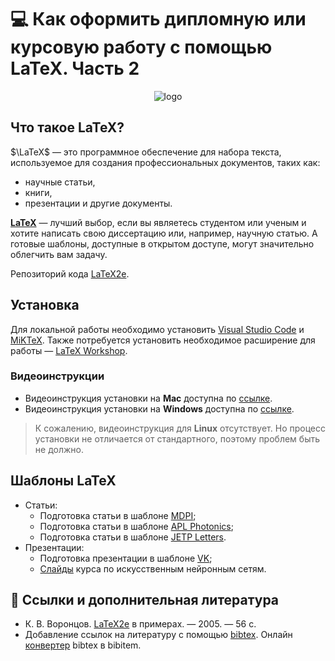 # 💻 Как оформить дипломную или курсовую работу с помощью LaTeX. Часть 2


<div align="center">
 
![logo](https://user-images.githubusercontent.com/28728575/232098357-dff9a15f-43a4-4113-8b69-579543e32c65.png)

</div>

## Что такое LaTeX?

$\LaTeX$ — это программное обеспечение для набора текста, используемое для создания профессиональных документов, таких как:
- научные статьи,
- книги,
- презентации и другие документы.

[**LaTeX**][latex_wiki] — лучший выбор, если вы являетесь студентом или ученым и хотите написать свою диссертацию или, например,  научную статью. А готовые шаблоны, доступные в открытом доступе, могут значительно облегчить вам задачу.

Репозиторий кода [LaTeX2e][latex2e].
 

## Установка

Для локальной работы необходимо установить [Visual Studio Code][3] и [MiKTeX][4]. Также потребуется установить необходимое расширение для работы — [LaTeX Workshop][latex_ws].

### Видеоинструкции
- Видеоинструкция установки на **Mac** доступна по [ссылке][s].
- Видеоинструкция установки на **Windows** доступна по [ссылке][2].
> К сожалению, видеоинструкция для **Linux** отсутствует. Но процесс установки не отличается от стандартного, поэтому проблем быть не должно. 

## Шаблоны LaTeX

- Статьи:
  - Подготовка статьи в шаблоне [MDPI][mdpi];
  - Подготовка статьи в шаблоне [APL Photonics][apl_photonics];
  - Подготовка статьи в шаблоне [JETP Letters][jetpletters].
- Презентации:
  - Подготовка презентации в шаблоне [VK][vk];
  - [Слайды][borgelt] курса по искусственным нейронным сетям.
<!-- - Дипломные/курсовые/диссертационные работы. -->



<!-- ## Где рисовать

- METAPOST. [Ссылка][metapost] на краткий курс. -->


## 📝 Ссылки и дополнительная литература
- К. В. Воронцов. [LaTeX2e][latex_examples] в примерах. — 2005. — 56 c.
- Добавление ссылок на литературу с помощью [bibtex][bibtex]. Онлайн [конвертер][bib2bib] bibtex в bibitem.



<!-- Mac -->
[s]: https://www.youtube.com/watch?v=CmagZthwhaY&t
<!-- Windows -->
[2]: https://www.youtube.com/watch?v=4lyHIQl4VM8&t
[3]: https://code.visualstudio.com/
[4]: https://miktex.org/
[mdpi]: https://www.mdpi.com/authors/latex
[metapost]: http://mech.math.msu.su/~shvetz/54/inf/metapost/mpshort.pdf
[latex_examples]: http://www.machinelearning.ru/wiki/images/0/06/Voron05latex.pdf
[latex_ws]: https://marketplace.visualstudio.com/items?itemName=James-Yu.latex-workshop
[apl_photonics]: https://aip.scitation.org/app/authors/manuscript
[jetpletters]: http://jetpletters.ru/en/info.shtml
[vk]: https://ru.overleaf.com/latex/templates/vk-presentation-template/wcsvpzskcxrk
[borgelt]: https://borgelt.net/courses.html
[latex2e]: https://github.com/latex3/latex2e
[latex_wiki]: https://en.wikipedia.org/wiki/LaTeX
[bibtex]: https://www.overleaf.com/learn/latex/Bibliography_management_with_bibtex
[bib2bib]: https://asouqi.github.io/bibtex-converter/
